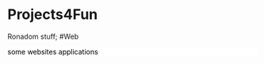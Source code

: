 # Projects4Fun
Ronadom stuff;
#Web
<div style="background-color: white;"> 
  <p style="color: black"> some websites applications </p>
 </div>
